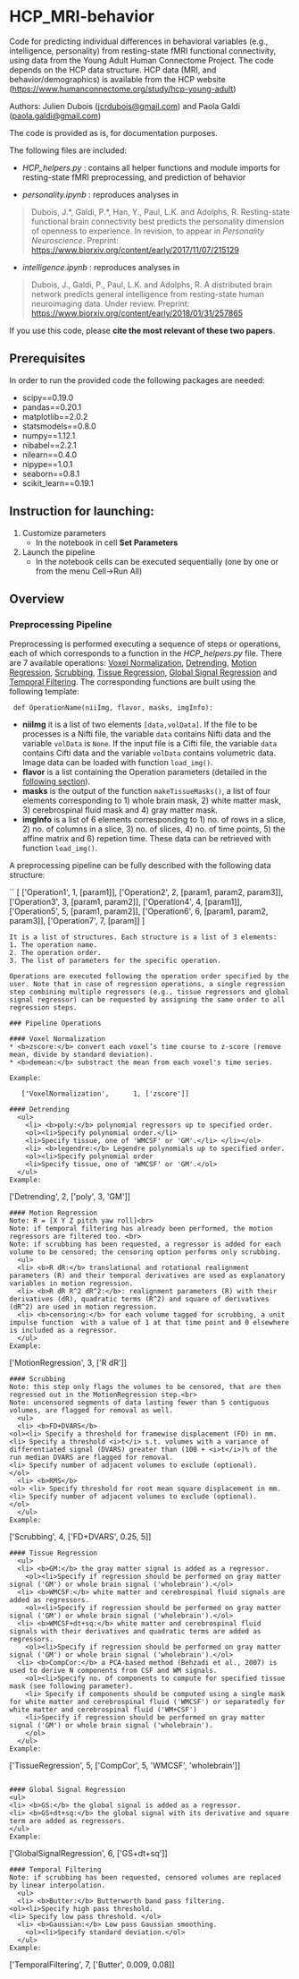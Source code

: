 # HCP_MRI-behavior
Code for predicting individual differences in behavioral variables (e.g., intelligence, personality) from resting-state fMRI functional connectivity, using data from the Young Adult Human Connectome Project. The code depends on the HCP data structure. HCP data (MRI, and behavior/demographics) is available from the HCP website (https://www.humanconnectome.org/study/hcp-young-adult)

Authors: Julien Dubois (jcrdubois@gmail.com) and Paola Galdi (paola.galdi@gmail.com)

The code is provided as is, for documentation purposes. 

The following files are included:

  * *HCP_helpers.py* : contains all helper functions and module imports for resting-state fMRI preprocessing, and prediction of behavior

  * *personality.ipynb* : reproduces analyses in 
  > Dubois, J.\*, Galdi, P.\*, Han, Y., Paul, L.K. and Adolphs, R. Resting-state functional brain connectivity best predicts the personality dimension of openness to experience. In revision, to appear in *Personality Neuroscience*. Preprint: https://www.biorxiv.org/content/early/2017/11/07/215129

  * *intelligence.ipynb* : reproduces analyses in 
  > Dubois, J., Galdi, P., Paul, L.K. and Adolphs, R. A distributed brain network predicts general intelligence from resting-state human neuroimaging data. Under review. Preprint: https://www.biorxiv.org/content/early/2018/01/31/257865


If you use this code, please **cite the most relevant of these two papers**. 

## Prerequisites

In order to run the provided code the following packages are needed:

- scipy==0.19.0
- pandas==0.20.1
- matplotlib==2.0.2
- statsmodels==0.8.0
- numpy==1.12.1
- nibabel==2.2.1
- nilearn==0.4.0
- nipype==1.0.1
- seaborn==0.8.1
- scikit_learn==0.19.1

## Instruction for launching:
1. Customize parameters
	* In the notebook in cell <b>Set Parameters</b>
2. Launch the pipeline
	* In the notebook cells can be executed sequentially (one by one or from the menu Cell->Run All)

## Overview

### Preprocessing Pipeline
Preprocessing is performed executing a sequence of steps or operations, each of which corresponds to a function in the *HCP_helpers.py* file. There are 7 available operations: [Voxel Normalization](#voxel-normalization), [Detrending](#detrending), [Motion Regression](#motion-regression), [Scrubbing](#voxel-normalization), [Tissue Regression](#tissue-regression), [Global Signal Regression](#global-signal-regression) and [Temporal Filtering](#temporal-filtering). The corresponding functions are built using the following template:

```
 def OperationName(niiImg, flavor, masks, imgInfo):
```

* <b>niiImg</b> it is a list of two elements `[data,volData]`. If the file to be processes is a Nifti file, the variable `data` contains Nifti data and the variable `volData` is `None`. If the input file is a Cifti file, the variable `data` contains Cifti data and the variable `volData` contains volumetric data. Image data can be loaded with function `load_img()`.
* <b>flavor</b> is a list containing the Operation parameters (detailed in the [following section](#pipeline-operations)).
* <b>masks</b> is the output of the function `makeTissueMasks()`, a list of four elements corresponding to 1) whole brain mask, 2) white matter mask, 3) cerebrospinal fluid mask and 4) gray matter mask. 
* <b>imgInfo</b> is a list of 6 elements corresponding to 1) no. of rows in a slice, 2) no. of columns in a slice, 3) no. of slices, 4) no. of time points, 5) the affine matrix and 6) repetion time. These data can be retrieved with function `load_img()`.

A preprocessing pipeline can be fully described with the following data structure:

``
[
        ['Operation1',  1, [param1]],
        ['Operation2',  2, [param1, param2, param3]],
        ['Operation3',  3, [param1, param2]],
        ['Operation4',  4, [param1]],
        ['Operation5',  5, [param1, param2]],
        ['Operation6',  6, [param1, param2, param3]],
        ['Operation7',  7, [param]]
]
```
It is a list of structures. Each structure is a list of 3 elements:
1. The operation name.
2. The operation order.
3. The list of parameters for the specific operation.

Operations are executed following the operation order specified by the user. Note that in case of regression operations, a single regression step combining multiple regressors (e.g., tissue regressors and global signal regressor) can be requested by assigning the same order to all regression steps.

### Pipeline Operations

#### Voxel Normalization
* <b>zscore:</b> convert each voxel’s time course to z-score (remove mean, divide by standard deviation).
* <b>demean:</b> substract the mean from each voxel's time series.

Example:

   ['VoxelNormalization',      1, ['zscore']]

#### Detrending
  <ul>
    <li> <b>poly:</b> polynomial regressors up to specified order.
	<ol><li>Specify polynomial order.</li>
	<li>Specify tissue, one of 'WMCSF' or 'GM'.</li> </li></ol>
    <li> <b>legendre:</b> Legendre polynomials up to specified order.
	<ol><li>Specify polynomial order 
	<li>Specify tissue, one of 'WMCSF' or 'GM'.</ol>
  </ul>
Example:
```
 ['Detrending',      2, ['poly', 3, 'GM']]
```
#### Motion Regression 
Note: R = [X Y Z pitch yaw roll]<br>
Note: if temporal filtering has already been performed, the motion regressors are filtered too. <br>
Note: if scrubbing has been requested, a regressor is added for each volume to be censored; the censoring option performs only scrubbing.
  <ul> 
  <li> <b>R dR:</b> translational and rotational realignment parameters (R) and their temporal derivatives are used as explanatory variables in motion regression.
  <li> <b>R dR R^2 dR^2:</b>: realignment parameters (R) with their derivatives (dR), quadratic terms (R^2) and square of derivatives (dR^2) are used in motion regression.
  <li> <b>censoring:</b> for each volume tagged for scrubbing, a unit impulse function  with a value of 1 at that time point and 0 elsewhere is included as a regressor.
  </ul>
Example:
```
 ['MotionRegression',      3, ['R dR']]
```
#### Scrubbing
Note: this step only flags the volumes to be censored, that are then regressed out in the MotionRegression step.<br>
Note: uncensored segments of data lasting fewer than 5 contiguous volumes, are flagged for removal as well.
  <ul>
  <li> <b>FD+DVARS</b>
<ol><li> Specify a threshold for framewise displacement (FD) in mm.
<li> Specify a threshold <i>t</i> s.t. volumes with a variance of differentiated signal (DVARS) greater than (100 + <i>t</i>)% of the run median DVARS are flagged for removal.
<li> Specify number of adjacent volumes to exclude (optional).
</ol>
  <li> <b>RMS</b>
<ol> <li> Specify threshold for root mean square displacement in mm.
<li> Specify number of adjacent volumes to exclude (optional).
</ol>
  </ul>
Example:
```
 ['Scrubbing',      4, ['FD+DVARS', 0.25, 5]]
```
#### Tissue Regression 
  <ul>
  <li> <b>GM:</b> the gray matter signal is added as a regressor.
	<ol><li>Specify if regression should be performed on gray matter signal ('GM') or whole brain signal ('wholebrain').</ol>
  <li> <b>WMCSF:</b> white matter and cerebrospinal fluid signals are added as regressors.
	<ol><li>Specify if regression should be performed on gray matter signal ('GM') or whole brain signal ('wholebrain').</ol>
  <li> <b>WMCSF+dt+sq:</b> white matter and cerebrospinal fluid signals with their derivatives and quadratic terms are added as regressors.
	<ol><li>Specify if regression should be performed on gray matter signal ('GM') or whole brain signal ('wholebrain').</ol>
  <li> <b>CompCor:</b> a PCA-based method (Behzadi et al., 2007) is used to derive N components from CSF and WM signals.
	<ol><li>Specify no. of components to compute for specified tissue mask (see following parameter).
	<li> Specify if components should be computed using a single mask for white matter and cerebrospinal fluid ('WMCSF') or separatedly for white matter and cerebrospinal fluid ('WM+CSF')
	<li>Specify if regression should be performed on gray matter signal ('GM') or whole brain signal ('wholebrain').
	</ol>
  </ul>
Example:
```
['TissueRegression',        5, ['CompCor', 5, 'WMCSF', 'wholebrain']]
```

#### Global Signal Regression
<ul>
<li> <b>GS:</b> the global signal is added as a regressor.
<li> <b>GS+dt+sq:</b> the global signal with its derivative and square term are added as regressors.
</ul>
Example:
```
 ['GlobalSignalRegression',      6, ['GS+dt+sq']]
```
#### Temporal Filtering
Note: if scrubbing has been requested, censored volumes are replaced by linear interpolation.
  <ul>
  <li> <b>Butter:</b> Butterworth band pass filtering.
<ol><li>Specify high pass threshold.
<li> Specify low pass threshold. </ol>
  <li> <b>Gaussian:</b> Low pass Gaussian smoothing.
	<ol><li>Specify standard deviation.</ol>
  </ul>
Example:
```
 ['TemporalFiltering',       7, ['Butter', 0.009, 0.08]]
```
